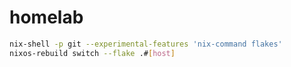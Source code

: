 # homelab

```bash
nix-shell -p git --experimental-features 'nix-command flakes'
nixos-rebuild switch --flake .#[host]
```
